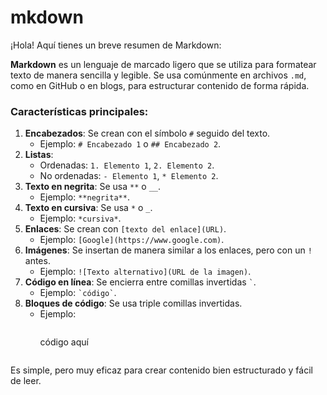 # mkdown
¡Hola! Aquí tienes un breve resumen de Markdown:

**Markdown** es un lenguaje de marcado ligero que se utiliza para formatear texto de manera sencilla y legible. Se usa comúnmente en archivos `.md`, como en GitHub o en blogs, para estructurar contenido de forma rápida.

### Características principales:
1. **Encabezados**: Se crean con el símbolo `#` seguido del texto.
   - Ejemplo: `# Encabezado 1` o `## Encabezado 2`.
2. **Listas**:
   - Ordenadas: `1. Elemento 1`, `2. Elemento 2`.
   - No ordenadas: `- Elemento 1`, `* Elemento 2`.
3. **Texto en negrita**: Se usa `**` o `__`.
   - Ejemplo: `**negrita**`.
4. **Texto en cursiva**: Se usa `*` o `_`.
   - Ejemplo: `*cursiva*`.
5. **Enlaces**: Se crean con `[texto del enlace](URL)`.
   - Ejemplo: `[Google](https://www.google.com)`.
6. **Imágenes**: Se insertan de manera similar a los enlaces, pero con un `!` antes.
   - Ejemplo: `![Texto alternativo](URL de la imagen)`.
7. **Código en línea**: Se encierra entre comillas invertidas `` ` ``.
   - Ejemplo: `` `código` ``.
8. **Bloques de código**: Se usa triple comillas invertidas.
   - Ejemplo:
     ```
     ```
     código aquí
     ```
     ```

Es simple, pero muy eficaz para crear contenido bien estructurado y fácil de leer.

